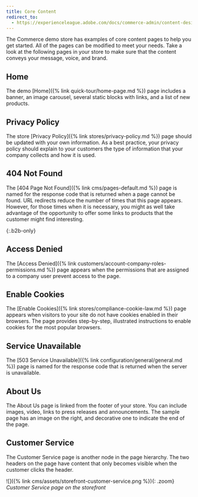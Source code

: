 ```yaml
---
title: Core Content
redirect_to:
  - https://experienceleague.adobe.com/docs/commerce-admin/content-design/elements/pages/pages.html
---
```


The Commerce demo store has examples of core content pages to help you get started. All of the pages can be modified to meet your needs. Take a look at the following pages in your store to make sure that the content conveys your message, voice, and brand.

## Home

The demo [Home]({% link quick-tour/home-page.md %}) page includes a banner, an image carousel, several static blocks with links, and a list of new products.

## Privacy Policy

The store [Privacy Policy]({% link stores/privacy-policy.md %}) page should be updated with your own information. As a best practice, your privacy policy should explain to your customers the type of information that your company collects and how it is used.

## 404 Not Found

The [404 Page Not Found]({% link cms/pages-default.md %}) page is named for the response code that is returned when a page cannot be found. URL redirects reduce the number of times that this page appears. However, for those times when it is necessary, you might as well take advantage of the opportunity to offer some links to products that the customer might find interesting.

{:.b2b-only}
## Access Denied

The [Access Denied]({% link customers/account-company-roles-permissions.md %}) page appears when the permissions that are assigned to a company user prevent access to the page.

## Enable Cookies

The [Enable Cookies]({% link stores/compliance-cookie-law.md %}) page appears when visitors to your site do not have cookies enabled in their browsers. The page provides step-by-step, illustrated instructions to enable cookies for the most popular browsers.

## Service Unavailable

The [503 Service Unavailable]({% link configuration/general/general.md %}) page is named for the response code that is returned when the server is unavailable.

## About Us

The About Us page is linked from the footer of your store. You can include images, video, links to press releases and announcements. The sample page has an image on the right, and decorative one to indicate the end of the page.

## Customer Service

The Customer Service page is another node in the page hierarchy. The two headers on the page have content that only becomes visible when the customer clicks the header.

![]({% link cms/assets/storefront-customer-service.png %}){: .zoom}
_Customer Service page on the storefront_
